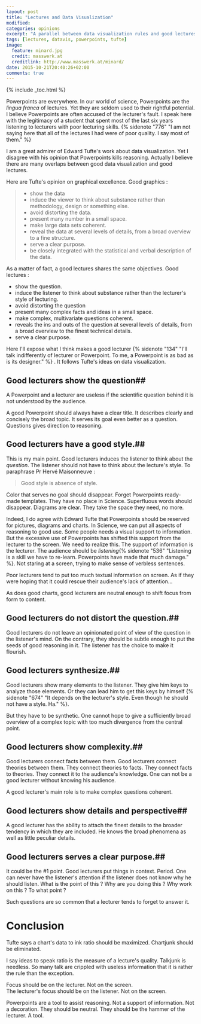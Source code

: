 ```yaml
---
layout: post
title: "Lectures and Data Visualization"
modified:
categories: opinions
excerpt: "A parallel between data visualization rules and good lectures"
tags: [lectures, datavis, powerpoints, tufte]
image:
  feature: minard.jpg
  credit: masswerk.at
  creditlink: http://www.masswerk.at/minard/
date: 2015-10-21T20:40:26+02:00
comments: true
---
```


{% include _toc.html %}

Powerpoints are everywhere. In our world of science, Powerpoints are the *lingua
franca* of lectures. Yet they are seldom used to their rightful potential. I
believe Powerpoints are often accused of the lecturer's fault. I speak here with
the legitimacy of a student that spent most of the last six years listening to
lecturers with poor lecturing skills. {% sidenote "776" "I am not saying here that all of the lectures I had were of poor quality. I say most of them." %} 

I am a great admirer of Edward Tufte's work about data visualization. Yet I
disagree with his opinion that Powerpoints kills reasoning. Actually I believe
there are many overlaps between good data visualization and good lectures.

Here are Tufte's opinion on graphical excellence. Good graphics :

> * show the data
> * induce the viewer to think about substance rather than methodology, design
>   or something else.
> * avoid distorting the data.
> * present many number in a small space.
> * make large data sets coherent.
> * reveal the data at several levels of details, from a broad overview to a
> fine structure.
> * serve a clear purpose.
> * be closely integrated with the statistical and verbal description of the
> data.

As a matter of fact, a good lectures shares the same objectives. Good lectures :

- show the question.
- induce the listener to think about substance rather than the lecturer's style of lecturing.
- avoid distorting the question
- present many complex facts and ideas in a small space.
- make complex, multivariate questions coherent.
- reveals the ins and outs of the question at several levels of details, from a broad overview to the finest technical details.
- serve a clear purpose.

Here I'll expose what I think makes a good lecturer {% sidenote "134" "I'll talk indifferently of lecturer or Powerpoint. To me, a Powerpoint is as bad as is its designer." %} . It follows Tufte's ideas on data visualization.

## Good lecturers show the question##

A Powerpoint and a lecturer are useless if the scientific question behind it is not understood by the audience.

A good Powerpoint should always have a clear title. It describes clearly and concisely the broad topic. It serves its goal even better as a question. Questions gives direction to reasoning.

## Good lecturers have a good style.##

This is my main point. Good lecturers induces the listener to think about the *question*. The listener should not have to think about the lecture's style. To paraphrase Pr Hervé Maisonneuve :

> Good style is absence of style.

Color that serves no goal should disappear. Forget Powerpoints ready-made templates. They have no place in Science. Superfluous words should disappear. Diagrams are clear. They take the space they need, no more.

Indeed, I do agree with Edward Tufte that Powerpoints should be reserved for pictures, diagrams and charts. In Science, we can put all aspects of reasoning to good use. Some people needs a visual support to information. But the excessive use of Powerpoints has shifted this support from the lecturer to the screen. We need to realize this. The support of information is the lecturer. The audience should be *listening*{% sidenote "536" "Listening is a skill we have to re-learn. Powerpoints have made that much damage." %}. Not staring at a screen, trying to make sense of verbless sentences.

Poor lecturers tend to put too much textual information on screen. As if they were hoping that it could rescue their audience's lack of attention…

As does good charts, good lecturers are neutral enough to shift focus from form to content.

## Good lecturers do not distort the question.##

Good lecturers do not leave an opinionated point of view of the question in the listener's mind. On the contrary, they should be subtle enough to put the seeds of good reasoning in it. The listener has the choice to make it flourish.

## Good lecturers synthesize.##

Good lecturers show many elements to the listener. They give him keys to analyze those elements. Or they can lead him to get this keys by himself {% sidenote "674" "It depends on the lecturer's style. Even though he should not have a style. Ha." %}.

But they have to be synthetic. One cannot hope to give a sufficiently broad overview of a complex topic with too much divergence from the central point.

## Good lecturers show complexity.##

Good lecturers connect facts between them. Good lecturers connect theories between them. They connect theories to facts. They connect facts to theories. They connect it to the audience's knowledge. One can not be a good lecturer without knowing his audience.

A good lecturer's main role is to make complex questions coherent.

## Good lecturers show details and perspective##

A good lecturer has the ability to attach the finest details to the broader tendency in which they are included. He knows the broad phenomena as well as little peculiar details.

## Good lecturers serves a clear purpose.##

It could be the #1 point. Good lecturers put things in context. Period. One can never have the listener's attention if the listener does not know why he should listen. What is the point of this ? Why are you doing this ? Why work on this ? To what point ?

Such questions are so common that a lecturer tends to forget to answer it.

# Conclusion

Tufte says a chart's data to ink ratio should be maximized. Chartjunk should be eliminated. 

I say ideas to speak ratio is the measure of a lecture's quality. Talkjunk is needless. So many talk are crippled with useless information that it is rather the rule than the exception.

Focus should be on the lecturer. Not on the screen.  
The lecturer's focus should be on the listener. Not on the screen.

Powerpoints are a tool to assist reasoning. Not a support of information. Not a decoration. They should be neutral. They should be the hammer of the lecturer. A tool.
